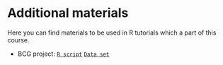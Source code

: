 # Additional materials

Here you can find materials to be used in R tutorials which a part of this course.

- BCG project: [`R script`](./BCG_Vaccine.R) [`Data set`](./BCG_Vaccine.csv)
